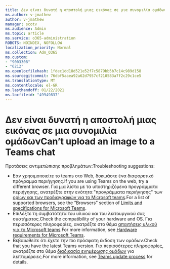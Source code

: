 ```yaml
---
title: Δεν είναι δυνατή η αποστολή μιας εικόνας σε μια συνομιλία ομάδων
ms.author: v-jmathew
author: v-jmathew
manager: scotv
ms.audience: Admin
ms.topic: article
ms.service: o365-administration
ROBOTS: NOINDEX, NOFOLLOW
localization_priority: Normal
ms.collection: Adm_O365
ms.custom:
- "9003308"
- "6212"
ms.openlocfilehash: 1fdec1dd18d521e52f7c5879bb5b7c14c989d158
ms.sourcegitcommit: 76dbf5aaea92a62d7957cf210583a7f2c29c1ce5
ms.translationtype: MT
ms.contentlocale: el-GR
ms.lasthandoff: 01/22/2021
ms.locfileid: "49949837"
---
```

# <a name="cant-upload-an-image-to-a-teams-chat"></a><span data-ttu-id="7d1db-102">Δεν είναι δυνατή η αποστολή μιας εικόνας σε μια συνομιλία ομάδων</span><span class="sxs-lookup"><span data-stu-id="7d1db-102">Can’t upload an image to a Teams chat</span></span>

<span data-ttu-id="7d1db-103">Προτάσεις αντιμετώπισης προβλημάτων:</span><span class="sxs-lookup"><span data-stu-id="7d1db-103">Troubleshooting suggestions:</span></span>

- <span data-ttu-id="7d1db-104">Εάν χρησιμοποιείτε το teams στο Web, δοκιμάστε ένα διαφορετικό πρόγραμμα περιήγησης.</span><span class="sxs-lookup"><span data-stu-id="7d1db-104">If you are using Teams on the web, try a different browser.</span></span> <span data-ttu-id="7d1db-105">Για μια λίστα με τα υποστηριζόμενα προγράμματα περιήγησης, ανατρέξτε στην ενότητα "προγράμματα περιήγησης" των [ορίων και των προδιαγραφών για το Microsoft teams](https://docs.microsoft.com/microsoftteams/limits-specifications-teams).</span><span class="sxs-lookup"><span data-stu-id="7d1db-105">For a list of supported browsers, see the “Browsers” section of [Limits and specifications for Microsoft Teams](https://docs.microsoft.com/microsoftteams/limits-specifications-teams).</span></span>
- <span data-ttu-id="7d1db-106">Επιλέξτε τη συμβατότητα του υλικού και του λειτουργικού σας συστήματος.</span><span class="sxs-lookup"><span data-stu-id="7d1db-106">Check the compatibility of your hardware and OS.</span></span> <span data-ttu-id="7d1db-107">Για περισσότερες πληροφορίες, ανατρέξτε στο θέμα [απαιτήσεις υλικού για το Microsoft teams](https://docs.microsoft.com/microsoftteams/hardware-requirements-for-the-teams-app).</span><span class="sxs-lookup"><span data-stu-id="7d1db-107">For more information, see [Hardware requirements for Microsoft Teams](https://docs.microsoft.com/microsoftteams/hardware-requirements-for-the-teams-app).</span></span>
- <span data-ttu-id="7d1db-108">Βεβαιωθείτε ότι έχετε την πιο πρόσφατη έκδοση των ομάδων.</span><span class="sxs-lookup"><span data-stu-id="7d1db-108">Check that you have the latest Teams version.</span></span> <span data-ttu-id="7d1db-109">Για περισσότερες πληροφορίες, ανατρέξτε στο θέμα [διαδικασία ενημέρωσης ομάδων](https://docs.microsoft.com/microsoftteams/teams-client-update) για λεπτομέρειες.</span><span class="sxs-lookup"><span data-stu-id="7d1db-109">For more information, see [Teams update process](https://docs.microsoft.com/microsoftteams/teams-client-update) for details.</span></span>
